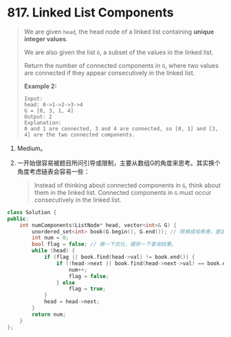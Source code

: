 # 817. Linked List Components

> We are given `head`, the head node of a linked list containing **unique integer values**.
>
> We are also given the list `G`, a subset of the values in the linked list.
>
> Return the number of connected components in `G`, where two values are connected if they appear consecutively in the linked list.
>
> **Example 2:**
>
> ```
> Input: 
> head: 0->1->2->3->4
> G = [0, 3, 1, 4]
> Output: 2
> Explanation: 
> 0 and 1 are connected, 3 and 4 are connected, so [0, 1] and [3, 4] are the two connected components.
> ```

1. Medium。

2. 一开始很容易被题目所问引导或限制，主要从数组G的角度来思考。其实换个角度考虑链表会容易一些：

   > Instead of thinking about connected components in `G`, think about them in the linked list. Connected components in `G` must occur consecutively in the linked list.

```cpp
class Solution {
public:
    int numComponents(ListNode* head, vector<int>& G) {
        unordered_set<int> book(G.begin(), G.end()); // 转换成哈希表，提高查询效率。
        int num = 0;
        bool flag = false; // 做一下优化，缓存一下查询结果。
        while (head) {
            if (flag || book.find(head->val) != book.end()) {
                if (!head->next || book.find(head->next->val) == book.end()) {
                    num++;
                    flag = false;
                } else
                    flag = true;
            }
            head = head->next;
        }
        return num;
    }
};
```

